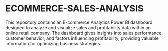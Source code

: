 # ECOMMERCE-SALES-ANALYSIS
This repository contains an E-commerce Analytics Power BI dashboard designed to analyze and visualize sales and profitability data within an online retail company. The dashboard gives insights into sales performance, customer behavior, and factors influencing profitability, providing valuable information for optimizing business strategies.
